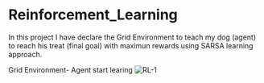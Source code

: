 # Reinforcement_Learning

In this project I have declare the Grid Environment to teach my dog (agent) to reach his treat (final goal) with maximun rewards using SARSA learning approach.

Grid Environment- Agent start learing
![RL-1](https://user-images.githubusercontent.com/35369075/221718524-cd6f4320-9159-4451-b6da-77ff1e035183.png)
